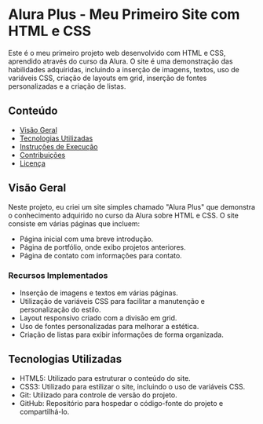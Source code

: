 # Alura Plus - Meu Primeiro Site com HTML e CSS

Este é o meu primeiro projeto web desenvolvido com HTML e CSS, aprendido através do curso da Alura. O site é uma demonstração das habilidades adquiridas, incluindo a inserção de imagens, textos, uso de variáveis CSS, criação de layouts em grid, inserção de fontes personalizadas e a criação de listas.

## Conteúdo

- [Visão Geral](#visão-geral)
- [Tecnologias Utilizadas](#tecnologias-utilizadas)
- [Instruções de Execução](#instruções-de-execução)
- [Contribuições](#contribuições)
- [Licença](#licença)

## Visão Geral

Neste projeto, eu criei um site simples chamado "Alura Plus" que demonstra o conhecimento adquirido no curso da Alura sobre HTML e CSS. O site consiste em várias páginas que incluem:

- Página inicial com uma breve introdução.
- Página de portfólio, onde exibo projetos anteriores.
- Página de contato com informações para contato.

### Recursos Implementados

- Inserção de imagens e textos em várias páginas.
- Utilização de variáveis CSS para facilitar a manutenção e personalização do estilo.
- Layout responsivo criado com a divisão em grid.
- Uso de fontes personalizadas para melhorar a estética.
- Criação de listas para exibir informações de forma organizada.

## Tecnologias Utilizadas

- HTML5: Utilizado para estruturar o conteúdo do site.
- CSS3: Utilizado para estilizar o site, incluindo o uso de variáveis CSS.
- Git: Utilizado para controle de versão do projeto.
- GitHub: Repositório para hospedar o código-fonte do projeto e compartilhá-lo.


